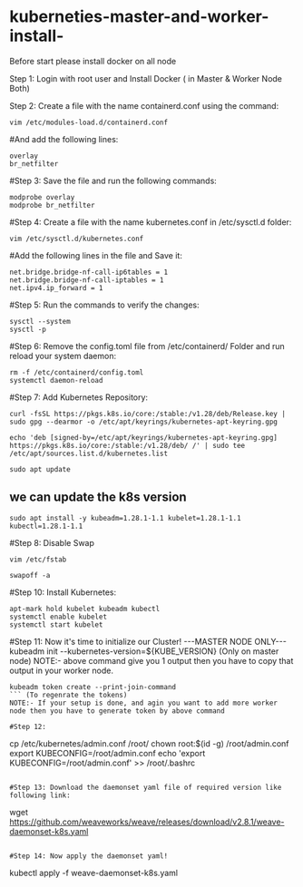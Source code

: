 # kuberneties-master-and-worker-install-
Before start please install docker on all node 

Step 1: Login with root user and Install Docker ( in Master & Worker Node Both)

Step 2:  Create a file with the name containerd.conf using the command:
```
vim /etc/modules-load.d/containerd.conf
```

#And add the following lines:
```
overlay
br_netfilter
```

#Step 3: Save the file and run the following commands:
```
modprobe overlay
modprobe br_netfilter
```

#Step 4: Create a file with the name kubernetes.conf in /etc/sysctl.d folder:
```
vim /etc/sysctl.d/kubernetes.conf
```

#Add the following lines in the file and Save it:
```
net.bridge.bridge-nf-call-ip6tables = 1
net.bridge.bridge-nf-call-iptables = 1
net.ipv4.ip_forward = 1
```

#Step 5: Run the commands to verify the changes:
```
sysctl --system
sysctl -p
```

#Step 6: Remove the config.toml file from /etc/containerd/ Folder and run reload your system daemon:
```
rm -f /etc/containerd/config.toml
systemctl daemon-reload
```

#Step 7: Add Kubernetes Repository:

```
curl -fsSL https://pkgs.k8s.io/core:/stable:/v1.28/deb/Release.key | sudo gpg --dearmor -o /etc/apt/keyrings/kubernetes-apt-keyring.gpg
```

```
echo 'deb [signed-by=/etc/apt/keyrings/kubernetes-apt-keyring.gpg] https://pkgs.k8s.io/core:/stable:/v1.28/deb/ /' | sudo tee /etc/apt/sources.list.d/kubernetes.list
```

```
sudo apt update
```
## we can update the k8s version
```
sudo apt install -y kubeadm=1.28.1-1.1 kubelet=1.28.1-1.1 kubectl=1.28.1-1.1
```
#Step 8: Disable Swap

```
vim /etc/fstab
```
```
swapoff -a
```

#Step 10: Install Kubernetes:

```
apt-mark hold kubelet kubeadm kubectl
systemctl enable kubelet
systemctl start kubelet
```

#Step 11: Now it's time to initialize our Cluster!
---MASTER NODE ONLY---
kubeadm init --kubernetes-version=${KUBE_VERSION} (Only on master node)
NOTE:- above command give you 1 output then you have to copy that output in your worker node.
```
kubeadm token create --print-join-command
``` (To regenrate the tokens)
NOTE:- If your setup is done, and agin you want to add more worker node then you have to generate token by above command

#Step 12:
```
cp /etc/kubernetes/admin.conf /root/
chown root:$(id -g) /root/admin.conf
export KUBECONFIG=/root/admin.conf
echo 'export KUBECONFIG=/root/admin.conf' >> /root/.bashrc

```

#Step 13: Download the daemonset yaml file of required version like following link:
```
wget https://github.com/weaveworks/weave/releases/download/v2.8.1/weave-daemonset-k8s.yaml
```

#Step 14: Now apply the daemonset yaml!
```
kubectl apply -f weave-daemonset-k8s.yaml
```
